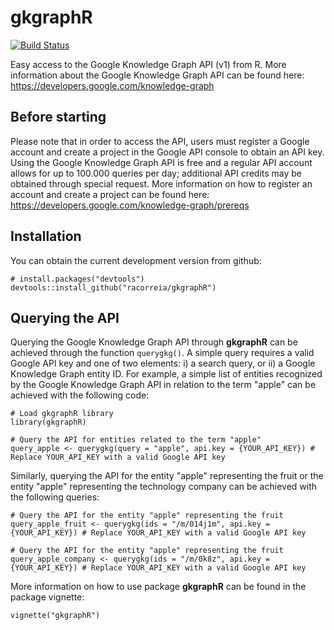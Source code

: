 # gkgraphR
[![Build Status](https://travis-ci.org/racorreia/gkgraphR.svg?branch=master)](https://travis-ci.org/racorreia/gkgraphR)

Easy access to the Google Knowledge Graph API (v1) from R. More information about the Google Knowledge Graph API can be found here: https://developers.google.com/knowledge-graph

## Before starting

Please note that in order to access the API, users must register a Google account and create a project in the Google API console to obtain an API key. Using the Google Knowledge Graph API is free and a regular API account allows for up to 100.000 queries per day; additional API credits may be obtained through special request. More information on how to register an account and create a project can be found here: https://developers.google.com/knowledge-graph/prereqs

## Installation

You can obtain the current development version from github:

```
# install.packages("devtools")
devtools::install_github("racorreia/gkgraphR")
```

## Querying the API

Querying the Google Knowledge Graph API through **gkgraphR** can be achieved through the function `querygkg()`. A simple query requires a valid Google API key and one of two elements: i) a search query, or ii) a Google Knowledge Graph entity ID. For example, a simple list of entities recognized by the Google Knowledge Graph API in relation to the term "apple" can be achieved with the following code:

```
# Load gkgraphR library
library(gkgraphR)

# Query the API for entities related to the term "apple"
query_apple <- querygkg(query = "apple", api.key = {YOUR_API_KEY}) # Replace YOUR_API_KEY with a valid Google API key
```

Similarly, querying the API for the entity "apple" representing the fruit or the entity "apple" representing the technology company can be achieved with the following queries:

```
# Query the API for the entity "apple" representing the fruit
query_apple_fruit <- querygkg(ids = "/m/014j1m", api.key = {YOUR_API_KEY}) # Replace YOUR_API_KEY with a valid Google API key

# Query the API for the entity "apple" representing the fruit
query_apple_company <- querygkg(ids = "/m/0k8z", api.key = {YOUR_API_KEY}) # Replace YOUR_API_KEY with a valid Google API key
```

More information on how to use package **gkgraphR** can be found in the package vignette:

```
vignette("gkgraphR")
```
